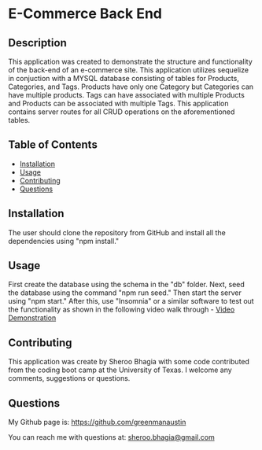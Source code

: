 # E-Commerce Back End

 ## Description

 This application was created to demonstrate the structure and functionality of the back-end of an e-commerce site.  This application utilizes sequelize in conjuction with a MYSQL database consisting of tables for Products, Categories, and Tags.  Products have only one Category but Categories can have multiple products.  Tags can have associated with multiple Products and Products can be associated with multiple Tags. This application contains server routes for all CRUD operations on the aforementioned tables.  

## Table of Contents

  
  - [Installation](#installation)
  - [Usage](#usage)
  - [Contributing](#contributing)
  - [Questions](#questions)

  ## Installation

  The user should clone the repository from GitHub and install all the dependencies using "npm install." 

  ## Usage

  First create the database using the schema in the "db" folder.  Next, seed the database using the command "npm run seed." Then start the server using "npm start."  After this, use "Insomnia" or a similar software to test out the functionality as shown in the following video walk through - <a href="https://drive.google.com/file/d/11jvaywn2QrhxRcrQhNyD7Vndve7rKPu3/view?usp=sharing">Video Demonstration</a>

  ## Contributing

  This application was create by Sheroo Bhagia with some code contributed from the coding boot camp at the University of Texas.  I welcome any comments, suggestions or questions.  


  ## Questions

  My Github page is: https://github.com/greenmanaustin

  You can reach me with questions at: sheroo.bhagia@gmail.com
